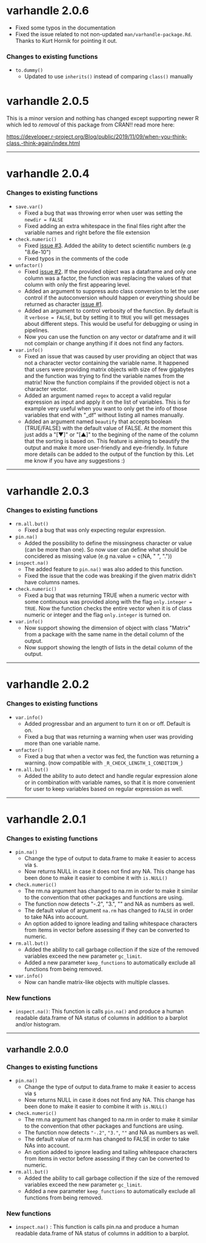 # varhandle 2.0.6

* Fixed some typos in the documentation
* Fixed the issue related to not non-updated `man/varhandle-package.Rd`. Thanks to Kurt Hornik for pointing it out.

### Changes to existing functions

* `to.dummy()`
    - Updated to use `inherits()` instead of comparing `class()` manually

# varhandle 2.0.5

This is a minor version and nothing has changed except supporting newer R which led to *removal* of this package from CRAN!! read more here:

https://developer.r-project.org/Blog/public/2019/11/09/when-you-think-class.-think-again/index.html

-------

# varhandle 2.0.4

### Changes to existing functions

* `save.var()`
    - Fixed a bug that was throwing error when user was setting the `newdir = FALSE`
    - Fixed adding an extra whitespace in the final files right after the variable names and right before the file extension
* `check.numeric()`
    - Fixed [issue #3](https://bitbucket.org/mehrad_mahmoudian/varhandle/issues/3/checknumeric-doesnt-recognize-scientific). Added the ability to detect scientific numbers (e.g "8.6e-10")
    - Fixed typos in the comments of the code
* `unfactor()`
    - Fixed [issue #2](https://bitbucket.org/mehrad_mahmoudian/varhandle/issues/2/wrong-replacement-of-values-in-function). If the provided object was a dataframe and only one column was a factor, the function was replacing the values of that column with only the first appearing level.
    - Added an argument to suppress auto class conversion to let the user control if the autoconversion whould happen or everything should be returned as character [issue #1](https://bitbucket.org/mehrad_mahmoudian/varhandle/issues/1/unfactor-deletes-leading-zeros-and).
    - Added an argument to control verbosity of the function. By default is it `verbose = FALSE`, but by setting it to `TRUE` you will get messages about different steps. This would be useful for debugging or using in pipelines.
    - Now you can use the function on any vector or dataframe and it will not complain or change anything if it does not find any factors.
* `var.info()`
    - Fixed an issue that was caused by user providing an object that was not a character vector containing the variable name. It happened that users were providing matrix objects with size of few gigabytes and the function was trying to find the variable names from the matrix! Now the function complains if the provided object is not a character vector.
    - Added an argument named `regex` to accept a valid regular expression as input and apply it on the list of variables. This is for example very useful when you want to only get the info of those variables that end with "_df" without listing all names manually.
    - Added an argument named `beautify` that accepts boolean (TRUE/FALSE) with the default value of FALSE. At the moment this just adds a "[▼]" or "[▲]" to the begining of the name of the column that the sorting is based on. This feature is aiming to beautify the output and make it more user-friendly and eye-friendly. In future more details can be added to the output of the function by this. Let me know if you have any suggestions :)
    
-------

# varhandle 2.0.3

### Changes to existing functions

* `rm.all.but()`
    - Fixed a bug that was only expecting regular expression.
* `pin.na()`
    - Added the possibility to define the missingness character or value (can be more than one). So now user can define what should be concidered as missing value (e.g na.value = c(NA, " ", "."))
* `inspect.na()`
    - The added feature to `pin.na()` was also added to this function.
    - Fixed the issue that the code was breaking if the given matrix didn't have columns names.
* `check.numeric()`
    - Fixed a bug that was returning TRUE when a numeric vector with some continuous was provided along with the flag `only.integer = TRUE`. Now the function checks the entire vector when it is of class numeric or integer and the flag `only.integer` is turned on.
* `var.info()`
    - Now support showing the dimension of object with class "Matrix" from a package with the same name in the detail column of the output.
    - Now support showing the length of lists in the detail column of the output.

-------

# varhandle 2.0.2

### Changes to existing functions

* `var.info()`
    - Added progressbar and an argument to turn it on or off. Default is on.
    - Fixed a bug that was returning a warning when user was providing more than one variable name.
* `unfactor()`
    - Fixed a bug that when a vector was fed, the function was returning a warning. (now compatible with `_R_CHECK_LENGTH_1_CONDITION_`)
* `rm.all.but()`
    - Added the ability to auto detect and handle regular expression alone or in combination with variable names, so that it is more convenient for user to keep variables based on regular expression as well.

-------

# varhandle 2.0.1

### Changes to existing functions

* `pin.na()`
    - Change the type of output to data.frame to make it easier to access
      via `$`.
    - Now returns NULL in case it does not find any NA. This change has
	   been done to make it easier to combine it with `is.NULL()`
* `check.numeric()`
    - The rm.na argument has changed to na.rm in order to make it similar
      to the convention that other packages and functions are using.
    - The function now detects "-.2", "3.", "" and NA as numbers as well.
    - The default value of argument `na.rm` has changed to `FALSE` in order to
      take NAs into account.
    - An option added to ignore leading and tailing whitespace characters
      from items in vector before assessing if they can be converted to
      numeric.
* `rm.all.but()`
    - Added the ability to call garbage collection if the size of the
      removed variables exceed the new parameter `gc_limit`.
    - Added a new parameter `keep_functions` to automatically exclude all
      functions from being removed.
* `var.info()`
    - Now can handle matrix-like objects with multiple classes.


### New functions

* `inspect.na()`: This function is calls `pin.na()` and produce a human readable
                  data.frame of NA status of columns in addition to a barplot
                  and/or histogram.

-------

## varhandle 2.0.0

### Changes to existing functions
* `pin.na()`
    - Change the type of output to data.frame to make it easier to access
       via `$`
    - Now returns NULL in case it does not find any NA. This change has
       been done to make it easier to combine it with `is.NULL()`
* `check.numeric()`
    - The rm.na argument has changed to na.rm in order to make it similar
       to the convention that other packages and functions are using.
    - The function now detects `"-.2"`, `"3."`, `""` and NA as numbers as well.
    - The default value of na.rm has changed to FALSE in order to take
       NAs into account.
    - An option added to ignore leading and tailing whitespace characters
       from items in vector before assessing if they can be converted to
       numeric.
* `rm.all.but()`
    - Added the ability to call garbage collection if the size of the
       removed variables exceed the new parameter `gc_limit`.
    - Added a new parameter `keep_functions` to automatically exclude all
       functions from being removed.


### New functions

* `inspect.na()` : This function is calls pin.na and produce a human readable
                data.frame of NA status of columns in addition to a barplot.


